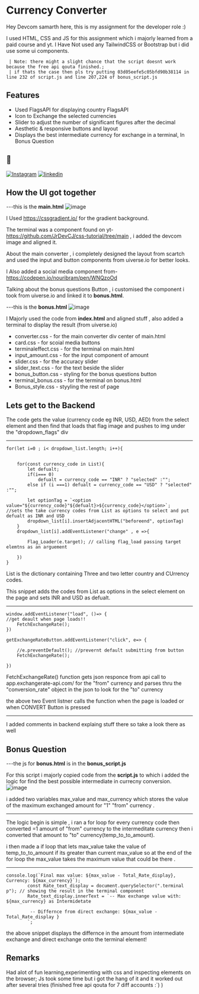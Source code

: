
# Currency Converter

Hey Devcom samarth here, this is my assignment for the developer role :)

I used HTML, CSS and JS for this assignment which i majorly learned from a paid course and yt. I Have Not used any TailwindCSS or Bootstrap but i did use some ui components.

     | Note: there might a slight chance that the script doesnt work because the free api qouta finished.;
     | if thats the case then pls try putting 03d05eefe5c05bfd90b38114 in line 232 of script.js and line 207,224 of bonus_script.js
## Features

- Used FlagsAPI for displaying country FlagsAPI
- Icon to Exchange the selected currencies
- Slider to adjust the number of significant figures after the decimal
- Aesthetic & responsive buttons and layout
- Displays the best intermediate currency for exchange in a terminal, In Bonus Question 

## 🔗 
[![Instagram](https://img.shields.io/badge/Instagram-%23E4405F.svg?style=for-the-badge&logo=Instagram&logoColor=white)](https://www.instagram.com/sam6rth/)
[![linkedin](https://img.shields.io/badge/linkedin-0A66C2?style=for-the-badge&logo=linkedin&logoColor=white)](https://www.linkedin.com/in/samarth-banodia-6897bb317/)




## How the UI got together

---this is the **main.html** 
![image](https://github.com/user-attachments/assets/1976fa5d-67db-40ae-9cfa-4cedc88f264d)

I Used https://cssgradient.io/ for the gradient background.


The terminal was a component found on yt- https://github.com/JrDevCJ/css-tutorial/tree/main , i added the devcom image and aligned it.

About the main converter , i completely designed the layout from scartch and used the input and button components from uiverse.io for better looks.

I Also added a social media component from- https://codepen.io/nouribram/pen/WNQzoOd

Talking about the bonus questions Button , i customised the component i took from uiverse.io and linked it to **bonus.html**.


---this is the **bonus.html** ![image](https://github.com/user-attachments/assets/9e7a9c06-6a19-4444-b2f1-c122bfcb46ca)


I Majorly used the code from **index.html** and aligned stuff , also added a terminal to display the result (from uiverse.io)

 - converter.css - for the main converter div center of main.html
 - card.css - for scoial media buttons
 - terminaleffect.css - for the terminal on main.html
 - input_amount.css - for the input component of amount
 - slider.css - for the accuracy slider
 - slider_text.css - for the text beside the slider
 - bonus_button.css - styling for the bonus questions button
 - terminal_bonus.css - for the terminal on bonus.html
 - Bonus_style.css - styyling the rest of page

## Lets get to the Backend

The code gets the value (currency code eg INR, USD, AED) from the select element and then find that loads that flag image and pushes to img under the "dropdown_flags" div

---
```
for(let i=0 ; i< dropdown_list.length; i++){


    for(const currency_code in List){
        let defualt;
        if(i=== 0) 
            defualt = currency_code == "INR" ? "selected" :"";
        else if (i ===1) defualt = currency_code == "USD" ? "selected" :"";

        let optionTag = `<option value="${currency_code}"${defualt}>${currency_code}</option>`;    //sets the take currency codes from List as options to select and put defualt as INR and USD
        dropdown_list[i].insertAdjacentHTML("beforeend", optionTag) 
    }
    dropdown_list[i].addEventListener("change" , e =>{
       
        Flag_Loader(e.target); // calling flag_load passing target elemtns as an arguement

    })
}
```
List is the dictionary containing Three and two letter country and CUrrency codes.

This snippet adds the codes from List as options in the select element on the page and sets INR and USD as defualt.


---


```
window.addEventListener("load", ()=> { 
//get deault when page loads!!
    FetchExchangeRate(); 
})

getExchangeRateButton.addEventListener("click", e=> {

    //e.preventDefault(); //prevernt default submitting from button
    FetchExchangeRate();
  
})

```
FetchExchangeRate() function gets json responce from api call to app.exchangerate-api.com/  for the "from" currency and parses
 thru the "conversion_rate" object in the json to look for the "to" currency


the above two Event listner calls the function when the page is loaded or when CONVERT Button is pressed

---

I added comments in backend explaing stuff there so take a look there as well






## Bonus Question

---the js for **bonus.html** is in the **bonus_script.js**


For this script i majorly copied code from the **script.js** to which i added the logic for find the best possible intermediate in currecny conversion.
![image](https://github.com/user-attachments/assets/befb4bcc-36e3-4361-861e-873842ec4f22)


i added two variables max_value and max_currency which stores the value of the maximum exchanged amount for "1" "from" currency .

---
The logic begin is simple , i ran a for loop for every currency code then converted =1 amount of "from" currency to the intermeditate currency then i converted that amount to "to" currency(temp_to_to_amount).

i then made a if loop that lets max_value take the value of temp_to_to_amount if its greater than current max_value so at the end of the for loop the max_value takes the maximum value that could be there .

---
```
console.log(`Final max value: ${max_value - Total_Rate_display}, Currency: ${max_currency}`);
        const Rate_text_display = document.querySelector(".terminal p"); // showing the result in the terminal component 
        Rate_text_display.innerText = `-- Max exchange value with: ${max_currency} as Intermidetate
        
         -- Differnce from direct exchange: ${max_value - Total_Rate_display }
        `;
```

the above snippet displays the differnce in the amount from intermediate exchange and direct exchange onto the terminal element!

## Remarks

Had alot of fun learning,experimenting with css and inspecting elements on the browser; Js took some time but i got the hang of it and it worked out after several tries (finished free api qouta for 7 diff accounts :`)   ) 

